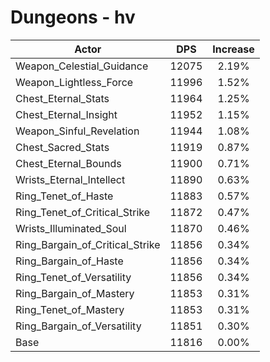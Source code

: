 # Dungeons - hv
| Actor | DPS | Increase |
|---|:---:|:---:|
|Weapon_Celestial_Guidance|12075|2.19%|
|Weapon_Lightless_Force|11996|1.52%|
|Chest_Eternal_Stats|11964|1.25%|
|Chest_Eternal_Insight|11952|1.15%|
|Weapon_Sinful_Revelation|11944|1.08%|
|Chest_Sacred_Stats|11919|0.87%|
|Chest_Eternal_Bounds|11900|0.71%|
|Wrists_Eternal_Intellect|11890|0.63%|
|Ring_Tenet_of_Haste|11883|0.57%|
|Ring_Tenet_of_Critical_Strike|11872|0.47%|
|Wrists_Illuminated_Soul|11870|0.46%|
|Ring_Bargain_of_Critical_Strike|11856|0.34%|
|Ring_Bargain_of_Haste|11856|0.34%|
|Ring_Tenet_of_Versatility|11856|0.34%|
|Ring_Bargain_of_Mastery|11853|0.31%|
|Ring_Tenet_of_Mastery|11853|0.31%|
|Ring_Bargain_of_Versatility|11851|0.30%|
|Base|11816|0.00%|
